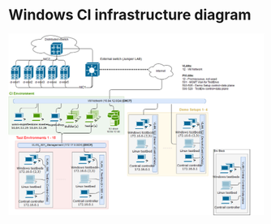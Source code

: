 # Windows CI infrastructure diagram

![winci-infrastructure-diagram](winci-infrastructure-diagram.png)

